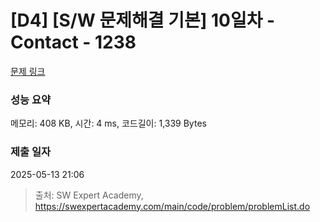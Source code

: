 # [D4] [S/W 문제해결 기본] 10일차 - Contact - 1238 

[문제 링크](https://swexpertacademy.com/main/code/problem/problemDetail.do?contestProbId=AV15B1cKAKwCFAYD) 

### 성능 요약

메모리: 408 KB, 시간: 4 ms, 코드길이: 1,339 Bytes

### 제출 일자

2025-05-13 21:06



> 출처: SW Expert Academy, https://swexpertacademy.com/main/code/problem/problemList.do
